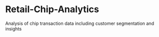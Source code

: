# Retail-Chip-Analytics
Analysis of chip transaction data including customer segmentation and insights
